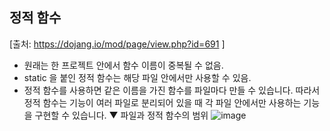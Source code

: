## 정적 함수
[출처: https://dojang.io/mod/page/view.php?id=691 ]
- 원래는 한 프로젝트 안에서 함수 이름이 중복될 수 없음.
- static 을 붙인 정적 함수는 해당 파일 안에서만 사용할 수 있음.
- 정적 함수를 사용하면 같은 이름을 가진 함수를 파일마다 만들 수 있습니다. 따라서 정적 함수는 기능이 여러 파일로 분리되어 있을 때 각 파일 안에서만 사용하는 기능을 구현할 수 있습니다.
▼ 파일과 정적 함수의 범위
![image](https://user-images.githubusercontent.com/68533679/118987685-75203500-b9bb-11eb-8e86-c716f9041ad4.png)
